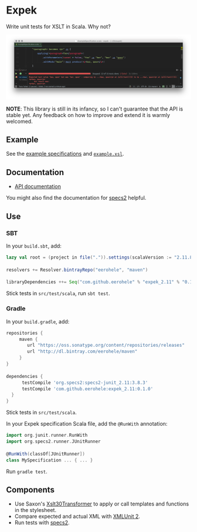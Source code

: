 Expek
=====

Write unit tests for XSLT in Scala. Why not?

![Using Expek with IntelliJ IDEA](screenshot.png?raw=true "Using Expek with IntelliJ IDEA")

**NOTE**: This library is still in its infancy, so I can't guarantee that the
API is stable yet. Any feedback on how to improve and extend it is warmly
welcomed.

## Example

See the [example specifications][example-spec] and
[`example.xsl`][example-stylesheet].

## Documentation

- [API documentation][api]

You might also find the documentation for [specs2][specs2] helpful.

## Use

### SBT

In your `build.sbt`, add:

```scala
lazy val root = (project in file(".")).settings(scalaVersion := "2.11.8")

resolvers += Resolver.bintrayRepo("eerohele", "maven")

libraryDependencies ++= Seq("com.github.eerohele" % "expek_2.11" % "0.1.0")
```

Stick tests in `src/test/scala`, run `sbt test`.

### Gradle

In your `build.gradle`, add:

```groovy
repositories {
     maven {
        url "https://oss.sonatype.org/content/repositories/releases"
        url "http://dl.bintray.com/eerohele/maven"
     }
}

dependencies {
      testCompile 'org.specs2:specs2-junit_2.11:3.8.3'
      testCompile 'com.github.eerohele:expek_2.11:0.1.0'
  }
}
```

Stick tests in `src/test/scala`.

In your Expek specification Scala file, add the `@RunWith` annotation:

```scala
import org.junit.runner.RunWith
import org.specs2.runner.JUnitRunner

@RunWith(classOf[JUnitRunner])
class MySpecification ... { ... }
```

Run `gradle test`.

## Components

- Use Saxon's [Xslt30Transformer][x30t] to apply or call templates and
  functions in the stylesheet.
- Compare expected and actual XML with [XMLUnit 2][xmlunit].
- Run tests with [specs2][specs2].

[api]: https://eerohele.github.io/expek/latest/api
[example-spec]: http://github.com/eerohele/expek/tree/master/examples/src/test/scala
[example-stylesheet]: http://github.com/eerohele/expek/tree/master/examples/src/test/resources/stylesheets/example.xsl
[saxon]: http://www.saxonica.com
[specs2]: http://www.specs2.org
[x30t]: http://www.saxonica.com/html/documentation/javadoc/net/sf/saxon/s9api/Xslt30Transformer.html
[xmlunit]: https://github.com/xmlunit/xmlunit
